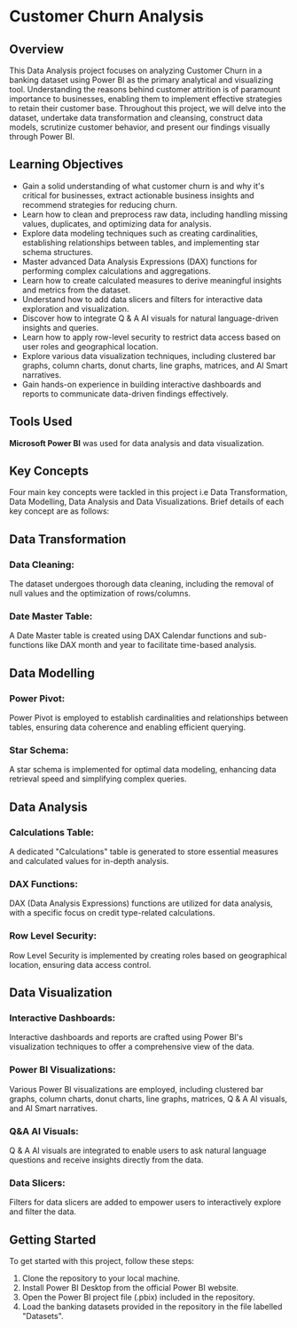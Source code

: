 # Customer Churn Analysis

## Overview

This Data Analysis project focuses on analyzing Customer Churn in a banking dataset using Power BI as the primary analytical and visualizing tool. Understanding the reasons behind customer attrition is of paramount importance to businesses, enabling them to implement effective strategies to retain their customer base. Throughout this project, we will delve into the dataset, undertake data transformation and cleansing, construct data models, scrutinize customer behavior, and present our findings visually through Power BI.

## Learning Objectives

* Gain a solid understanding of what customer churn is and why it's critical for businesses, extract actionable business insights and recommend strategies for reducing churn.
* Learn how to clean and preprocess raw data, including handling missing values, duplicates, and optimizing data for analysis.
* Explore data modeling techniques such as creating cardinalities, establishing relationships between tables, and implementing star schema structures.
* Master advanced Data Analysis Expressions (DAX) functions for performing complex calculations and aggregations.
* Learn how to create calculated measures to derive meaningful insights and metrics from the dataset.
* Understand how to add data slicers and filters for interactive data exploration and visualization.
* Discover how to integrate Q & A AI visuals for natural language-driven insights and queries.
* Learn how to apply row-level security to restrict data access based on user roles and geographical location.
* Explore various data visualization techniques, including clustered bar graphs, column charts, donut charts, line graphs, matrices, and AI Smart narratives.
* Gain hands-on experience in building interactive dashboards and reports to communicate data-driven findings effectively.

## Tools Used

**Microsoft Power BI** was used for data analysis and data visualization.

## Key Concepts

Four main key concepts were tackled in this project i.e Data Transformation, Data Modelling, Data Analysis and Data Visualizations. Brief details of each key concept are as follows:

## Data Transformation
### Data Cleaning:
The dataset undergoes thorough data cleaning, including the removal of null values and the optimization of rows/columns.

### Date Master Table:
A Date Master table is created using DAX Calendar functions and sub-functions like DAX month and year to facilitate time-based analysis.

## Data Modelling
### Power Pivot:
Power Pivot is employed to establish cardinalities and relationships between tables, ensuring data coherence and enabling efficient querying.

### Star Schema:
A star schema is implemented for optimal data modeling, enhancing data retrieval speed and simplifying complex queries.

## Data Analysis
### Calculations Table:
A dedicated "Calculations" table is generated to store essential measures and calculated values for in-depth analysis.

### DAX Functions:
DAX (Data Analysis Expressions) functions are utilized for data analysis, with a specific focus on credit type-related calculations.

### Row Level Security:
Row Level Security is implemented by creating roles based on geographical location, ensuring data access control.

## Data Visualization
### Interactive Dashboards:
Interactive dashboards and reports are crafted using Power BI's visualization techniques to offer a comprehensive view of the data.

### Power BI Visualizations:
Various Power BI visualizations are employed, including clustered bar graphs, column charts, donut charts, line graphs, matrices, Q & A AI visuals, and AI Smart narratives.

### Q&A AI Visuals:
Q & A AI visuals are integrated to enable users to ask natural language questions and receive insights directly from the data.

### Data Slicers:
Filters for data slicers are added to empower users to interactively explore and filter the data.

## Getting Started
To get started with this project, follow these steps:
1. Clone the repository to your local machine.
2. Install Power BI Desktop from the official Power BI website.
3. Open the Power BI project file (.pbix) included in the repository.
4. Load the banking datasets provided in the repository in the file labelled "Datasets".

